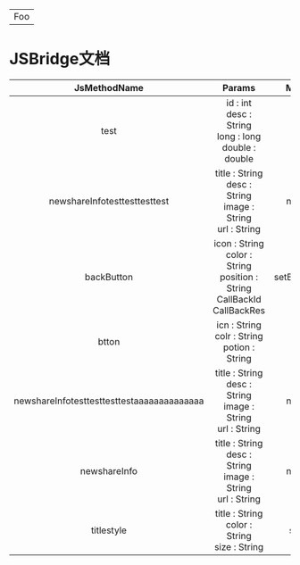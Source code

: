 
 <style> 
table th:first-of-type { 
width: 100px; 
} 
</style> 

 <table> 
 <tr> 
 <td>Foo</td> 
</tr>  
</table> 

# JSBridge文档 

 JsMethodName | Params | MethodName | JsPrivilege | StartVersion | EndVersion | Notes 
 :----: | :---: | :---: | :---: |:---: | :---: | :---: 
 test | id : int <br> desc : String <br> long : long <br> double : double <br>  | test | legacy | -- | -- |   
 newshareInfotesttesttesttest | title : String <br> desc : String <br> image : String <br> url : String <br>  | newShareInfo | legacy | 68500 | 68500 |   
 backButton | icon : String <br> color : String <br> position : String <br> CallBackId <br> CallBackRes <br>  | setBackButtonStyle | protected | -- | -- |  68500 有参数变更 <br>   
 btton | icn : String <br> colr : String <br> potion : String <br>  | set11 | protected | -- | -- |   
 newshareInfotesttesttesttestaaaaaaaaaaaaaa | title : String <br> desc : String <br> image : String <br> url : String <br>  | newShareInfo | legacy | -- | -- |   
 newshareInfo | title : String <br> desc : String <br> image : String <br> url : String <br>  | newShareInfo | legacy | -- | 68500 |  68500 有权限变更 <br>   
 titlestyle | title : String <br> color : String <br> size : String <br>  | setTitleStyle | protected | -- | -- |   
